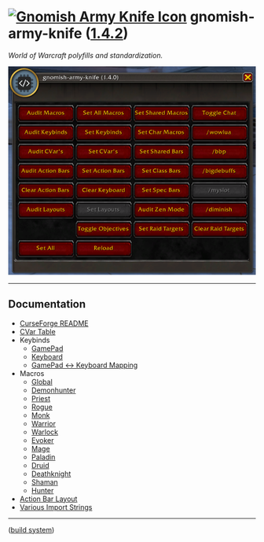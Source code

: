 <!--
    =====================================
    generator=datazen
    version=3.2.0
    hash=2919cac5078bdb02db4443648bed080a
    =====================================
-->

# [![Gnomish Army Knife Icon](https://wow.zamimg.com/images/wow/icons/large/inv_misc_enggizmos_swissarmy.jpg)](https://www.wowhead.com/item=40772/gnomish-army-knife) gnomish-army-knife ([1.4.2](https://github.com/vkottler/gak-lua))

*World of Warcraft polyfills and standardization.*

![UI menu image](docs/im/menu.png)

---

## Documentation

* [CurseForge README](docs/curseforge.md)
* [CVar Table](docs/cvar.md)
* Keybinds
    * [GamePad](docs/gamepad_keybinds.md)
    * [Keyboard](docs/keyboard_keybinds.md)
    * [GamePad <-> Keyboard Mapping](docs/keymap.md)
* Macros
    * [Global](docs/global_macros.md)
    * [Demonhunter](docs/demonhunter_macros.md)
    * [Priest](docs/priest_macros.md)
    * [Rogue](docs/rogue_macros.md)
    * [Monk](docs/monk_macros.md)
    * [Warrior](docs/warrior_macros.md)
    * [Warlock](docs/warlock_macros.md)
    * [Evoker](docs/evoker_macros.md)
    * [Mage](docs/mage_macros.md)
    * [Paladin](docs/paladin_macros.md)
    * [Druid](docs/druid_macros.md)
    * [Deathknight](docs/deathknight_macros.md)
    * [Shaman](docs/shaman_macros.md)
    * [Hunter](docs/hunter_macros.md)
* [Action Bar Layout](docs/bars.md)
* [Various Import Strings](docs/copy_strings.md)

---

([build system](https://github.com/vkottler/gnomish-army-knife))
